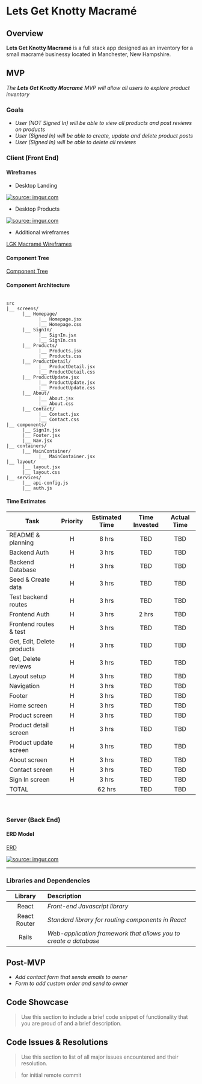 # Lets Get Knotty Macramé

## Overview

**Lets Get Knotty Macramé** is a full stack app designed as an inventory for a small macramé businessy located in Manchester, New Hampshire.

## MVP

_The **Lets Get Knotty Macramé** MVP will allow all users to explore product inventory_

### Goals

- _User (NOT Signed In) will be able to view all products and post reviews on products_
- _User (Signed In) will be able to create, update and delete product posts_
- _User (Signed In) will be able to delete all reviews_

### Client (Front End)

#### Wireframes

- Desktop Landing

<a href="https://imgur.com/pehOdy1"><img src="https://i.imgur.com/pehOdy1.jpg" title="source: imgur.com" /></a>

- Desktop Products

<a href="https://imgur.com/bI4uRJg"><img src="https://i.imgur.com/bI4uRJg.png" title="source: imgur.com" /></a>

- Additional wireframes

[LGK Macramé Wireframes](https://www.figma.com/file/Tf5mRL78LeAkrSeBVOtiyx/LGK-Macram%C3%A9?node-id=18%3A2)

#### Component Tree

[Component Tree](https://whimsical.com/lets-get-knotty-macrame-component-tree-5dqhYFuvkBdgp8ZSfrVT9o)

#### Component Architecture

```structure

src
|__ screens/
      |__ Homepage/
            |__ Homepage.jsx
            |__ Homepage.css
      |__ SignIn/
            |__ SignIn.jsx
            |__ SignIn.css
      |__ Products/
            |__ Products.jsx
            |__ Products.css
      |__ ProductDetail/
            |__ ProductDetail.jsx
            |__ ProductDetail.css
      |__ ProductUpdate.jsx
            |__ ProductUpdate.jsx
            |__ ProductUpdate.css
      |__ About/
            |__ About.jsx
            |__ About.css
      |__ Contact/
            |__ Contact.jsx
            |__ Contact.css
|__ components/
      |__ SignIn.jsx
      |__ Footer.jsx
      |__ Nav.jsx
|__ containers/
      |__ MainContainer/
            |__ MainContainer.jsx
|__ layout/
      |__ layout.jsx
      |__ layout.css
|__ services/
      |__ api-config.js
      |__ auth.js

```

#### Time Estimates

| Task                       | Priority | Estimated Time | Time Invested | Actual Time |
| -------------------------- | :------: | :------------: | :-----------: | :---------: |
| README & planning          |    H     |     8 hrs      |      TBD      |     TBD     |
| Backend Auth               |    H     |     3 hrs      |      TBD      |     TBD     |
| Backend Database           |    H     |     3 hrs      |      TBD      |     TBD     |
| Seed & Create data         |    H     |     3 hrs      |      TBD      |     TBD     |
| Test backend routes        |    H     |     3 hrs      |      TBD      |     TBD     |
| Frontend Auth              |    H     |     3 hrs      |     2 hrs     |     TBD     |
| Frontend routes & test     |    H     |     3 hrs      |      TBD      |     TBD     |
| Get, Edit, Delete products |    H     |     3 hrs      |      TBD      |     TBD     |
| Get, Delete reviews        |    H     |     3 hrs      |      TBD      |     TBD     |
| Layout setup               |    H     |     3 hrs      |      TBD      |     TBD     |
| Navigation                 |    H     |     3 hrs      |      TBD      |     TBD     |
| Footer                     |    H     |     3 hrs      |      TBD      |     TBD     |
| Home screen                |    H     |     3 hrs      |      TBD      |     TBD     |
| Product screen             |    H     |     3 hrs      |      TBD      |     TBD     |
| Product detail screen      |    H     |     3 hrs      |      TBD      |     TBD     |
| Product update screen      |    H     |     3 hrs      |      TBD      |     TBD     |
| About screen               |    H     |     3 hrs      |      TBD      |     TBD     |
| Contact screen             |    H     |     3 hrs      |      TBD      |     TBD     |
| Sign In screen             |    H     |     3 hrs      |      TBD      |     TBD     |
| TOTAL                      |          |     62 hrs     |      TBD      |     TBD     |

<br>

### Server (Back End)

#### ERD Model

[ERD](https://drive.google.com/file/d/1uMmwVYqFvKwwi_ilNblD7EoPEpIuJkaV/view?usp=sharing)

<a href="https://imgur.com/sxR2mnI"><img src="https://i.imgur.com/sxR2mnI.jpg" title="source: imgur.com" /></a>
<br>

---

### Libraries and Dependencies

|   Library    | Description                                                      |
| :----------: | :--------------------------------------------------------------- |
|    React     | _Front-end Javascript library_                                   |
| React Router | _Standard library for routing components in React_               |
|    Rails     | _Web-application framework that allows you to create a database_ |

## Post-MVP

- _Add contact form that sends emails to owner_
- _Form to add custom order and send to owner_

## Code Showcase

> Use this section to include a brief code snippet of functionality that you are proud of and a brief description.

## Code Issues & Resolutions

> Use this section to list of all major issues encountered and their resolution.

> for initial remote commit

